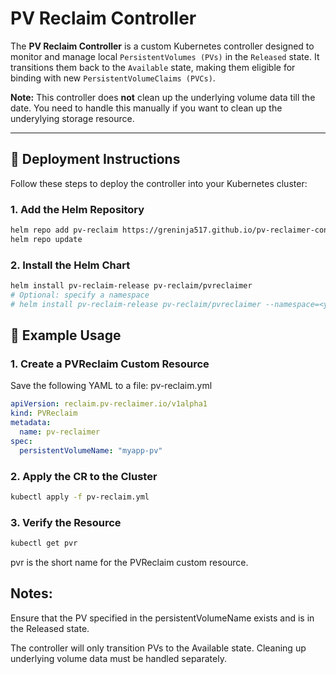 # PV Reclaim Controller

The **PV Reclaim Controller** is a custom Kubernetes controller designed to monitor and manage local `PersistentVolumes (PVs)` in the `Released` state. It transitions them back to the `Available` state, making them eligible for binding with new `PersistentVolumeClaims (PVCs)`.

**Note:** This controller does **not** clean up the underlying volume data till the date. You need to handle this manually if you want to clean up the underylying storage resource.

---

## 🚀 Deployment Instructions

Follow these steps to deploy the controller into your Kubernetes cluster:

### 1. Add the Helm Repository

```bash
helm repo add pv-reclaim https://greninja517.github.io/pv-reclaimer-controller/
helm repo update
```

### 2. Install the Helm Chart
```bash
helm install pv-reclaim-release pv-reclaim/pvreclaimer
# Optional: specify a namespace
# helm install pv-reclaim-release pv-reclaim/pvreclaimer --namespace=<your-namespace>
```

## 📄 Example Usage
### 1. Create a PVReclaim Custom Resource

Save the following YAML to a file: pv-reclaim.yml
```yaml
apiVersion: reclaim.pv-reclaimer.io/v1alpha1
kind: PVReclaim
metadata:
  name: pv-reclaimer
spec:
  persistentVolumeName: "myapp-pv"
```

### 2. Apply the CR to the Cluster
```bash
kubectl apply -f pv-reclaim.yml
```

### 3. Verify the Resource
```bash
kubectl get pvr
```
pvr is the short name for the PVReclaim custom resource.

## Notes:
Ensure that the PV specified in the persistentVolumeName exists and is in the Released state.

The controller will only transition PVs to the Available state. Cleaning up underlying volume data must be handled separately.